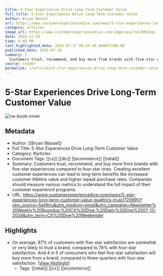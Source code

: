 ```yaml
---
title: 5-Star Experiences Drive Long-Term Customer Value
full_title: 5-Star Experiences Drive Long-Term Customer Value
author: Bryan Wassel
url: https://www.customerexperiencedive.com/news/5-star-experiences-long-term-customer-value-qualtrics-trust/720991/?utm_source=Sailthru&utm_medium=email&utm_campaign=Newsletter%20Weekly%20Roundup:%20CX%20Dive:%20Daily%20Dive%2007-13-2024&utm_term=CX%20Dive%20Weekender
category: articles
image_url: https://www.customerexperiencedive.com/imgproxy/tUsJ9N1Dqo-lwzlSFBFD7THO6B560AynY_c7rjnquJY/g:ce/rs:fit:770:435/bG9jYWw6Ly8vZGl2ZWltYWdlL0dldHR5SW1hZ2VzLTEyNzY2MzQ4NjIuanBn.webp
date: 2024-12-29
time: 6:40 PM
last_highlighted_date: 2024-07-17 08:26:48.404875+00:00
published_date: 2024-07-10
summary: |
  Customers trust, recommend, and buy more from brands with five-star experiences compared to four-star ones. Creating excellent customer experiences can lead to long-term benefits like increased customer lifetime value and higher repeat purchase rates. Companies should measure various metrics to understand the full impact of their customer experience programs.
source: reader
permalink: l/articles/5-star-experiences-drive-long-term-customer-value
---
```

# 5-Star Experiences Drive Long-Term Customer Value

![rw-book-cover](https://www.customerexperiencedive.com/imgproxy/tUsJ9N1Dqo-lwzlSFBFD7THO6B560AynY_c7rjnquJY/g:ce/rs:fit:770:435/bG9jYWw6Ly8vZGl2ZWltYWdlL0dldHR5SW1hZ2VzLTEyNzY2MzQ4NjIuanBn.webp)

## Metadata
- Author: [[Bryan Wassel]]
- Full Title: 5-Star Experiences Drive Long-Term Customer Value
- Category: #articles
- Document Tags: [[cx]] [[dtc]] [[ecommerce]] [[retail]] 
- Summary: Customers trust, recommend, and buy more from brands with five-star experiences compared to four-star ones. Creating excellent customer experiences can lead to long-term benefits like increased customer lifetime value and higher repeat purchase rates. Companies should measure various metrics to understand the full impact of their customer experience programs.
- URL: https://www.customerexperiencedive.com/news/5-star-experiences-long-term-customer-value-qualtrics-trust/720991/?utm_source=Sailthru&utm_medium=email&utm_campaign=Newsletter%20Weekly%20Roundup:%20CX%20Dive:%20Daily%20Dive%2007-13-2024&utm_term=CX%20Dive%20Weekender

## Highlights
- On average, 87% of customers with five-star satisfaction are somewhat or very likely to trust a brand, compared to 78% with four-star satisfaction. And 4 in 5 of consumers who feel five-star satisfaction will buy more from a brand, compared to three-quarters with four-star satisfaction. ([View Highlight](https://read.readwise.io/read/01j2zwt65w4weyfb26pqdqrazm))
    - Tags: [[retail]] [[cx]] [[ecommerce]] 


